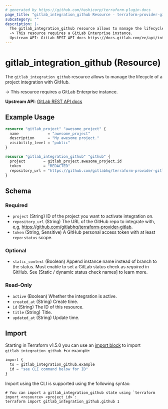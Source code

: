 ```yaml
---
# generated by https://github.com/hashicorp/terraform-plugin-docs
page_title: "gitlab_integration_github Resource - terraform-provider-gitlab"
subcategory: ""
description: |-
  The gitlab_integration_github resource allows to manage the lifecycle of a project integration with GitHub.
  -> This resource requires a GitLab Enterprise instance.
  Upstream API: GitLab REST API docs https://docs.gitlab.com/ee/api/integrations.html#github
---
```


# gitlab_integration_github (Resource)

The `gitlab_integration_github` resource allows to manage the lifecycle of a project integration with GitHub.

-> This resource requires a GitLab Enterprise instance.
	
**Upstream API**: [GitLab REST API docs](https://docs.gitlab.com/ee/api/integrations.html#github)

## Example Usage

```terraform
resource "gitlab_project" "awesome_project" {
  name             = "awesome_project"
  description      = "My awesome project."
  visibility_level = "public"
}

resource "gitlab_integration_github" "github" {
  project        = gitlab_project.awesome_project.id
  token          = "REDACTED"
  repository_url = "https://github.com/gitlabhq/terraform-provider-gitlab"
}
```

<!-- schema generated by tfplugindocs -->
## Schema

### Required

- `project` (String) ID of the project you want to activate integration on.
- `repository_url` (String) The URL of the GitHub repo to integrate with, e,g, https://github.com/gitlabhq/terraform-provider-gitlab.
- `token` (String, Sensitive) A GitHub personal access token with at least `repo:status` scope.

### Optional

- `static_context` (Boolean) Append instance name instead of branch to the status. Must enable to set a GitLab status check as _required_ in GitHub. See [Static / dynamic status check names] to learn more.

### Read-Only

- `active` (Boolean) Whether the integration is active.
- `created_at` (String) Create time.
- `id` (String) The ID of this resource.
- `title` (String) Title.
- `updated_at` (String) Update time.

## Import

Starting in Terraform v1.5.0 you can use an [import block](https://developer.hashicorp.com/terraform/language/import) to import `gitlab_integration_github`. For example:
```terraform
import {
  to = gitlab_integration_github.example
  id = "see CLI command below for ID"
}
```

Import using the CLI is supported using the following syntax:

```shell
# You can import a gitlab_integration_github state using `terraform import <resource> <project_id>`:
terraform import gitlab_integration_github.github 1
```
